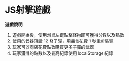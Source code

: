 # JS射擊遊戲

**遊戲說明**

1. 遊戲開始後，使用滑鼠左鍵點擊怪物即可獲得分數以及點數
2. 使用的武器預設 12 發子彈，用盡後花費 1 秒重新裝彈
3. 玩家可於商店花費點數購買更多子彈的武器
4. 玩家獲得的點數以及最高紀錄使用 localStorage 紀錄